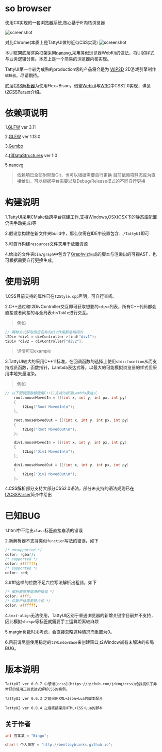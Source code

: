 # so browser
使用C#实现的一套浏览器系统,核心基于IE内核浏览器

![screenshot](https://raw.githubusercontent.com/BentleyBlanks/TattyUI/master/screenshots/1.png)

对比Chrome(本质上是TattyUI做的近似CSS实现)
![screenshot](https://raw.githubusercontent.com/BentleyBlanks/TattyUI/master/screenshots/2.png)

本UI框架底层渲染框架采用[nanovg](https://github.com/memononen/nanovg),采用类似浏览器WebKit的做法，将UI的样式与业务逻辑分离。本质上是一个简易的浏览器内核实现。

TattyUI第一个较为成熟的production级的产品将会是为 [WIP2D](https://github.com/wubugui/WIP) 2D游戏引擎制作```编辑器```，尽请期待。

底层[CSS解析器](https://github.com/BentleyBlanks/t2CSSPareser)为使用Flex+Bison，借鉴[Webkit](https://www.webkit.org/)与[W3C](http://www.w3.org/)中CSS2.0实现，详见[t2CSSParser](https://github.com/BentleyBlanks/t2CSSPareser)介绍。

# 依赖项说明
1.[GLFW](http://www.glfw.org/) ver 3.11

2.[GLEW](http://glew.sourceforge.net/) ver 1.13.0

3.[Gumbo](https://github.com/google/gumbo-parser) 

4.[t3DataStructures](https://github.com/BentleyBlanks/t3DataStructures) ver 1.0

5.[nanovg](https://github.com/memononen/nanovg)

> 依赖项已全部附带至Git，也可以根据需要自行更换
> 目前依赖项静态库为直接给出，可以根据平台需要以及Debug/Release模式的不同自行更换

# 构建说明
1.TattyUI采用CMake做跨平台搭建工作,支持Windows,OSX(OSX下的静态库配置仍需手动完成)等

2.假设您构建在新文件夹build中，那么仅需在IDE中设置包含```../TattyUI```即可

3.可自行构建```resources```文件夹用于放置资源

4.给出的文件夹```bin/graph```中包含了[Graphviz](www.graphviz.org/)生成的脚本与渲染出的可视AST，也可根据需要自行更换生成。

# 使用说明
1.CSS目前支持的属性已在```t2Style.cpp```声明，可自行查阅。

2.C++通过和t2DivController交互即可获取想要的```<div>```列表，所有C++代码都会直接或者间接的与全局表```divTable```进行交互。
> 例如

```cpp
// 两种方式获取指定名称的div作用都是相同的
t2Div *div1 = divController->find("div1");
t2Div *div2 = divController["div2"];
```
> 详情可见example

3.TattyUI较大的采用C++11标准，在回调函数的选择上使用```std::fucntion```从而支持成员函数，函数指针，Lambda表达式等，以最大的可能模拟浏览器的样式但采用本地矢量渲染。
> 例如

```cpp
// 以下回调函数都使用C++11支持的标准Lambda表达式
    root.mouseMovedIn = [](int x, int y, int px, int py)
    {
        t2Log("Root MovedIn\n");
    };

    root.mouseMovedOut = [](int x, int y, int px, int py)
    {
        t2Log("Root MovedOut\n");
    };

    div1.mouseMovedIn = [](int x, int y, int px, int py)
    {
        t2Log("Div1 MovedIn\n");
    };

    div1.mouseMovedOut = [](int x, int y, int px, int py)
    {
        t2Log("Div1 MovedOut\n");
    };
```

4.CSS解析部分支持大部分CSS2.0语法，部分未支持的语法规则已在[t2CSSParser](https://github.com/BentleyBlanks/t2CSSPareser)简介中给出

# 已知BUG
1.html中不给出```class```标签直接崩溃的错误

2.新解析器不支持类似```function```写法的错误，如下

``` css 
/* unsupported */
color: rgba();
/* supported */
color: #ffffff;
/* supported */
color: red;
```

3.#fff这样的位数不足六位写法解析出粗错，如下
```css
/* 解析器直接崩溃的错误 */
color: #fff;
/* 位数严格需要是六位 */
color: #ffffff;
```

4.```text-align```无法使用，TattyUI区别于普通浏览器的新增关键字目前并不支持，因此模拟```<h><p>```等标签就需要手工运算距离较麻烦

5.margin负数时未考虑，会直接忽略这种情况而重置为0。

6.目前请尽量使用稳定的```t2WindowBase```来创建窗口,t2Window尚有未解决的布局BUG。

# 版本说明
```
TattyUI ver 0.0.7 中感谢[ccss](https://github.com/jdeng/ccss)给我提供了非常好的使用正则表达式解析CSS的案例。

TattyUI ver 0.0.3 之前采用XML+Json+Lua的脚本配合

TattyUI ver 0.0.4 之后直接采用HTML+CSS+Lua的脚本
```
## 关于作者
```cpp
int 官某某 = "Bingo";

char[] 个人博客 = "http://bentleyblanks.github.io";
```





